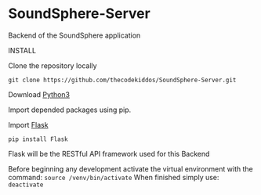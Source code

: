 # SoundSphere-Server
Backend of the SoundSphere application

INSTALL

Clone the repository locally

`git clone https://github.com/thecodekiddos/SoundSphere-Server.git`

Download [Python3](https://www.python.org/downloads/release/python-370/)

Import depended packages using pip.

Import [Flask](http://flask.pocoo.org)

`pip install Flask`

Flask will be the RESTful API framework used for this Backend

Before beginning any development activate the virtual environment with the command:
`source /venv/bin/activate`
When finished simply use:
`deactivate`

